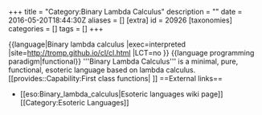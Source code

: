 +++
title = "Category:Binary Lambda Calculus"
description = ""
date = 2016-05-20T18:44:30Z
aliases = []
[extra]
id = 20926
[taxonomies]
categories = []
tags = []
+++

{{language|Binary lambda calculus
|exec=interpreted
|site=http://tromp.github.io/cl/cl.html
|LCT=no
}}
{{language programming paradigm|functional}}
'''Binary Lambda Calculus''' is a minimal, pure, functional, esoteric language based on lambda calculus. [[provides::Capability:First class functions| ]]
==External links==
* [[eso:Binary_lambda_calculus|Esoteric languages wiki page]]
[[Category:Esoteric Languages]]
